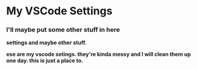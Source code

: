 # My VSCode Settings
### I'll maybe put some other stuff in here

**settings and maybe other stuff.**


**ese are my vscode setings. they're kinda messy and I will clean them up one day.
this is just a place to.**
